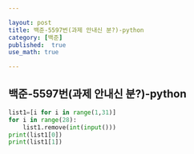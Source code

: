 ```yaml
---

layout: post
title: 백준-5597번(과제 안내신 분?)-python
category: [백준]
published:  true
use_math: true

---
```

## 백준-5597번(과제 안내신 분?)-python

```python
list1=[i for i in range(1,31)]
for i in range(28):
    list1.remove(int(input()))
print(list1[0])
print(list1[1])
```

